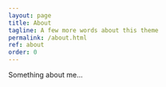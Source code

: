```yaml
---
layout: page
title: About
tagline: A few more words about this theme
permalink: /about.html
ref: about
order: 0
---
```

Something about me...
